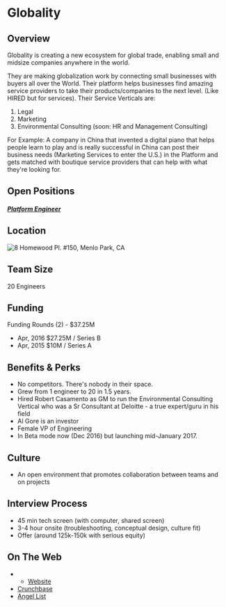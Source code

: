 # Globality

## Overview
Globality is creating a new ecosystem for global trade, enabling small and midsize companies anywhere in the world.

They are making globalization work by connecting small businesses with buyers all over the World. Their platform helps businesses find amazing service providers to take their products/companies to the next level.
(Like HIRED but for services).
Their Service Verticals are:
1) Legal
2) Marketing
3) Environmental Consulting
(soon: HR and Management Consulting)

For Example:
A company in China that invented a digital piano that helps people learn to play and is really successful in China can post their business needs (Marketing Services to enter the U.S.) in the Platform and gets matched with boutique service providers that can help with what they're looking for.

## Open Positions
##### [Platform Engineer](platform-engineer.md)

## Location
![8 Homewood Pl. #150, Menlo Park, CA](https://maps.googleapis.com/maps/api/staticmap?center=8+Homewood+Pl.+#150,+Menlo+Park,+CA&zoom=13&scale=false&size=600x300&maptype=roadmap&format=png&visual_refresh=true&markers=size:mid%7Ccolor:0xff0000%7Clabel:%7C8+Homewood+pl.,+Menlo+Park,+Ca)  

## Team Size
20 Engineers

## Funding
Funding Rounds (2) - $37.25M
+ Apr, 2016	$27.25M / Series B
+ Apr, 2015	$10M / Series A

## Benefits & Perks
+ No competitors. There's nobody in their space.
+ Grew from 1 engineer to 20 in 1.5 years.
+ Hired Robert Casamento as GM to run the Environmental Consulting Vertical who was a Sr Consultant at Deloitte - a true expert/guru in his field
+ Al Gore is an investor
+ Female VP of Engineering
+ In Beta mode now (Dec 2016) but launching mid-January 2017.

## Culture
+ An open environment that promotes collaboration between teams and on projects

## Interview Process
+ 45 min tech screen (with computer, shared screen)
+ 3-4 hour onsite (troubleshooting, conceptual design, culture fit)
+ Offer (around 125k-150k with serious equity)

## On The Web
+ + [Website](https://www.globality.com/)
+ [Crunchbase](https://www.crunchbase.com/organization/globality-inc#/entity)
+ [Angel List](https://angel.co/globality-1)
